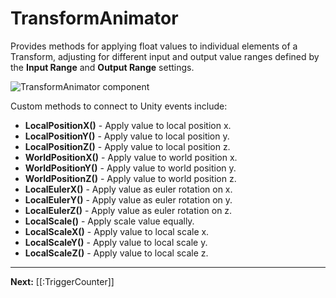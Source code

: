 # TransformAnimator

Provides methods for applying float values to individual elements of a Transform, adjusting for different input and output value ranges defined by the **Input Range** and **Output Range** settings.

![TransformAnimator component](https://flipside.nyc3.cdn.digitaloceanspaces.com/docs/screenshots/transformanimator.png)

Custom methods to connect to Unity events include:

* **LocalPositionX()** - Apply value to local position x.
* **LocalPositionY()** - Apply value to local position y.
* **LocalPositionZ()** - Apply value to local position z.
* **WorldPositionX()** - Apply value to world position x.
* **WorldPositionY()** - Apply value to world position y.
* **WorldPositionZ()** - Apply value to world position z.
* **LocalEulerX()** - Apply value as euler rotation on x.
* **LocalEulerY()** - Apply value as euler rotation on y.
* **LocalEulerZ()** - Apply value as euler rotation on z.
* **LocalScale()** - Apply scale value equally.
* **LocalScaleX()** - Apply value to local scale x.
* **LocalScaleY()** - Apply value to local scale y.
* **LocalScaleZ()** - Apply value to local scale z.

---

**Next:** [[:TriggerCounter]]
